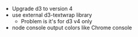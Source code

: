 - Upgrade d3 to version 4
- use external d3-textwrap library
    - Problem is it's for d3 v4 only
- node console output colors like Chrome console
